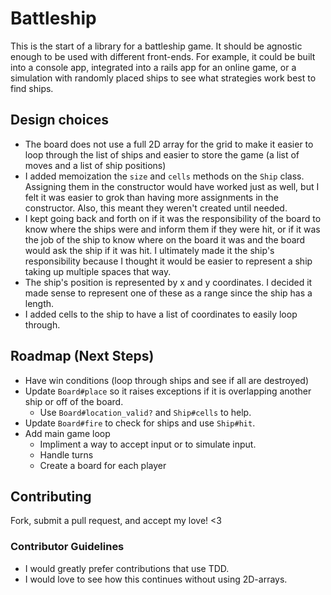 # Battleship

This is the start of a library for a battleship game. It should be agnostic enough to be used with different front-ends. For example, it could be built into a console app, integrated into a rails app for an online game, or a simulation with randomly placed ships to see what strategies work best to find ships.

## Design choices

* The board does not use a full 2D array for the grid to make it easier to loop through the list of ships and easier to store the game (a list of moves and a list of ship positions)
* I added memoization the `size` and `cells` methods on the `Ship` class. Assigning them in the constructor would have worked just as well, but I felt it was easier to grok than having more assignments in the constructor. Also, this meant they weren't created until needed.
* I kept going back and forth on if it was the responsibility of the board to know where the ships were and inform them if they were hit, or if it was the job of the ship to know where on the board it was and the board would ask the ship if it was hit. I ultimately made it the ship's responsibility because I thought it would be easier to represent a ship taking up multiple spaces that way.
* The ship's position is represented by x and y coordinates. I decided it made sense to represent one of these as a range since the ship has a length. 
* I added cells to the ship to have a list of coordinates to easily loop through. 

## Roadmap (Next Steps)

* Have win conditions (loop through ships and see if all are destroyed)
* Update `Board#place` so it raises exceptions if it is overlapping another ship or off of the board. 
  * Use `Board#location_valid?` and `Ship#cells` to help.
* Update `Board#fire` to check for ships and use `Ship#hit`.
* Add main game loop
  * Impliment a way to accept input or to simulate input.
  * Handle turns
  * Create a board for each player

## Contributing

Fork, submit a pull request, and accept my love! <3

### Contributor Guidelines

* I would greatly prefer contributions that use TDD.
* I would love to see how this continues without using 2D-arrays.
